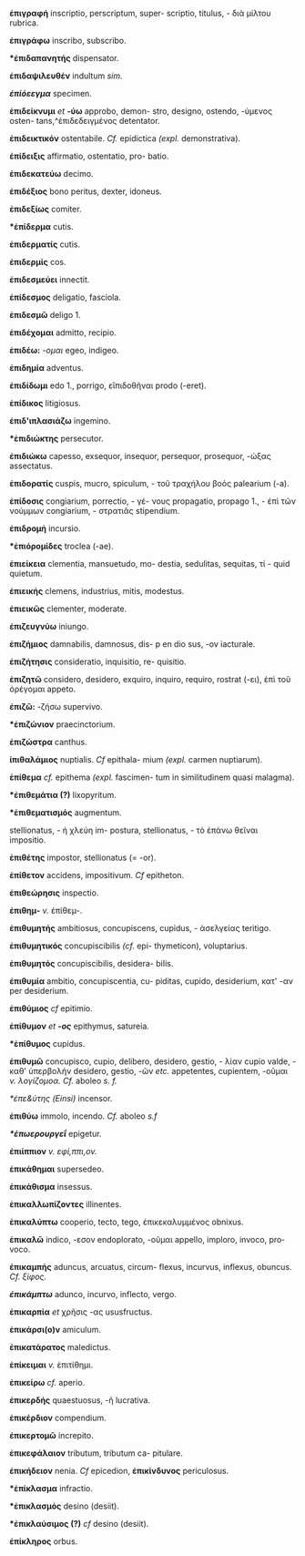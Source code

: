 **ἐπιγραφή** inscriptio, perscriptum, super- scriptio, titulus, - διὰ
μίλτου rubrica.

**ἐπιγράφω** inscribo, subscribo.

**\*ἐπιδαπανητής** dispensator.

**ἐπιδαψιλευθέν** indultum *sim.*

***έπίόεεγμα*** specimen.

**ἐπιδείκνυμι** *et* **-ύω** approbo, demon- stro, designo, ostendo,
-ύμενος osten- tans,\^ἐπιδεδειγμένος detentator.

**ἐπιδεικτικόν** ostentabile. *Cf.* epidictica *(expl.* demonstrativa).

**έπίδειξις** affirmatio, ostentatio, pro- batio.

**ἐπιδεκατεύω** decimo.

**ἐπιδέξιος** bono peritus, dexter, idoneus.

**ἐπιδεξίως** comiter.

**\*ἐπίδερμα** cutis.

**ἐπιδερματίς** cutis.

**ἐπιδερμίς** cos.

**ἐπιδεσμεύει** innectit.

**ἐπίδεσμος** deligatio, fasciola.

**ἐπιδεσμῶ** deligo 1.

**ἐπιδέχομαι** admitto, recipio.

**ἐπιδέω:** *-ομαι* egeo, indigeo.

**ἐπιδημία** adventus.

**ἐπιδίδωμι** edo 1., porrigo, εἴπιδοθῆναι prodo (-eret).

**ἐπίδικος** litigiosus.

**ἐπιδ\'ιπλασιάζω** ingemino.

**\*ἐπιδιώκτης** persecutor.

**ἐπιδιώκω** capesso, exsequor, insequor, persequor, prosequor, -ώξας
assectatus.

**ἐπιδορατίς** cuspis, mucro, spiculum, - τοῦ τραχήλου βοός palearium
(-a).

**ἐπίδοσις** congiarium, porrectio, - γέ- νους propagatio, propago 1., -
έπὶ τῶν νούμμων congiarium, - στρατιᾶς sti­pendium.

**ἐπιδρομἡ** incursio.

**\*ἐπιόρομίδες** troclea (-ae).

**ἐπιείκεια** clementia, mansuetudo, mo- destia, sedulitas, sequitas,
τί - quid quietum.

**ἐπιεικής** clemens, industrius, mitis, modestus.

**ἐπιεικῶς** clementer, moderate.

**ἐπιζευγνύω** iniungo.

**ἐπιζήμιος** damnabilis, damnosus, dis- p en dio sus, -ov iacturale.

**ἐπιζήτησις** consideratio, inquisitio, re- quisitio.

**ἐπιζητῶ** considero, desidero, exquiro, inquiro, requiro, rostrat
(-ει), ἐπὶ τοῦ ὀρέγομαι appeto.

**ἐπιζῶ:** -ζήσω supervivo.

**\*ἐπιζώνιον** praecinctorium.

**ἐπιζώστρα** canthus.

**ίπιθαλάμιος** nuptialis. *Cf* epithala- mium *(expl.* carmen
nuptiarum).

**ἐπίθεμα** *cf.* epithema *(expl.* fascimen- tum in similitudinem quasi
malagma).

**\*ἐπιθεμάτια (?)** lixopyritum.

**\*ἐπιθεματισμός** augmentum.

stellionatus, - ἡ χλεύη im- postura, stellionatus, - τὸ έπάνω θεῖναι
impositio.

**ἐπιθέτης** impostor, stellionatus (= -or).

**ἐπίθετον** accidens, impositivum. *Cf* epitheton.

**ἐπιθεώρησις** inspectio.

**ἐπιθημ-** *v.* έπίθεμ-.

**ἐπιθυμητής** ambitiosus, concupiscens, cupidus, - ἀσελγείας teritigo.

**ἐπιθυμητικός** concupiscibilis *(cf.* epi- thymeticon), voluptarius.

**ἐπιθυμητός** concupiscibilis, desidera- biIis.

**ἐπιθυμία** ambitio, concupiscentia, cu- piditas, cupido, desiderium,
κατ' -αν per desiderium.

**ἐπιθύμιος** *cf* epitimio.

**ἐπίθυμον** *et **-ος*** epithymus, satureia.

**\*ἐπίθυμος** cupidus.

**ἐπιθυμῶ** concupisco, cupio, delibero, desidero, gestio, - λίαν cupio
valde, - καθ' ὑπερβολήν desidero, gestio, -ῶν *etc.* appetentes,
cupientem, -οῦμαι *v. λογίζομοα. Cf.* aboleo *s. f.*

*\*έπε&ύτης (Einsi)* incensor.

**ἐπιθύω** immolo, incendo. *Cf.* aboleo *s.f*

***\*έπωερουργεΐ*** epigetur.

**ἐπιίππιον** *v. εφί,ππι,ον.*

**ἐπικάθημαι** supersedeo.

**ἐπικάθισμα** insessus.

**ἐπικαλλωπίζοντες** illinentes.

**ἐπικαλύπτω** cooperio, tecto, tego, ἐπικεκαλυμμένος obnixus.

**ἐπικαλῶ** indico, -εσον endoplorato, -οῦμαι appello, imploro, invoco,
pro­voco.

**ἐπικαμπής** aduncus, arcuatus, circum- flexus, incurvus, inflexus,
obuncus. *Cf. ξίφος.*

***έπικάμπτω*** adunco, incurvo, inflecto, vergo.

**ἐπικαρπία** *et* χρῆσις -ας ususfructus.

**ἐπικάρσι(ο)ν** amiculum.

**ἐπικατάρατος** maledictus.

**ἐπίκειμαι** *v.* ἐπιτίθημι.

**ἐπικείρω** *cf.* aperio.

**ἐπικερδής** quaestuosus, -ῆ lucrativa.

**ἐπικέρδιον** compendium.

**ἐπικερτομῶ** increpito.

**ἐπικεφάλαιον** tributum, tributum ca- pitulare.

**ἐπικήδειον** nenia. *Cf* epicedion, **ἐπικίνδυνος** periculosus.

**\*ἐπίκλασμα** infractio.

**\*ἐπικλασμός** desino (desiit).

**\*ἐπικλαύσιμος (?)** *cf* desino (desiit).

**ἐπίκληρος** orbus.
